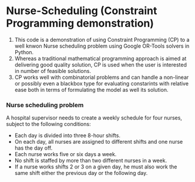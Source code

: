 # Nurse-Scheduling (Constraint Programming demonstration)

1. This code is a demonstration of using Constraint Programming (CP) to a well knwon Nurse scheduling problem using Google OR-Tools solvers in Python.
2. Whereas a traditional mathematical programming approach is aimed at delivering good quality solution, CP is used when the user is interested in number of feasible solutions.
3. CP works well with combinatorial problems and can handle a non-linear or possibly even a blackbox type for evaluating constarints with relative ease both in terms of formulating the model as well its solution.

### Nurse scheduling problem

A hospital supervisor needs to create a weekly schedule for four nurses, subject to the following conditions:

- Each day is divided into three 8-hour shifts.
- On each day, all nurses are assigned to different shifts and one nurse has the day off.
- Each nurse works five or six days a week.
- No shift is staffed by more than two different nurses in a week.
- If a nurse works shifts 2 or 3 on a given day, he must also work the same shift either the previous day or the following day.

